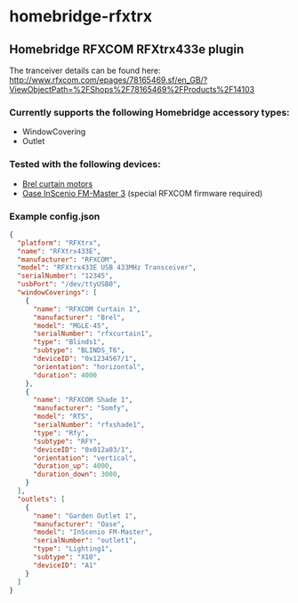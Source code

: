 # homebridge-rfxtrx
## Homebridge RFXCOM RFXtrx433e plugin

The tranceiver details can be found here:
http://www.rfxcom.com/epages/78165469.sf/en_GB/?ViewObjectPath=%2FShops%2F78165469%2FProducts%2F14103

### Currently supports the following Homebridge accessory types:
* WindowCovering
* Outlet

### Tested with the following devices:
* [Brel curtain motors](https://www.brel-motors.nl/webshop/gordijnrailsysteem/)
* [Oase InScenio FM-Master 3](https://www.oase-livingwater.com/nl_BE/water-tuin/producten/p/inscenio-fm-master-3.1000079799.html) (special RFXCOM firmware required)

### Example config.json
```JSON
{
  "platform": "RFXtrx",
  "name": "RFXtrx433E",
  "manufacturer": "RFXCOM",
  "model": "RFXtrx433E USB 433MHz Transceiver",
  "serialNumber": "12345",
  "usbPort": "/dev/ttyUSB0",
  "windowCoverings": [
    {
      "name": "RFXCOM Curtain 1",
      "manufacturer": "Brel",
      "model": "MGLE-45",
      "serialNumber": "rfxcurtain1",
      "type": "Blinds1",
      "subtype": "BLINDS_T6",
      "deviceID": "0x1234567/1",
      "orientation": "horizontal",
      "duration": 4000
    },
    {
      "name": "RFXCOM Shade 1",
      "manufacturer": "Somfy",
      "model": "RTS",
      "serialNumber": "rfxshade1",
      "type": "Rfy",
      "subtype": "RFY",
      "deviceID": "0x012a03/1",
      "orientation": "vertical",
      "duration_up": 4000,
      "duration_down": 3000,
    }
  ],
  "outlets": [
    {
      "name": "Garden Outlet 1",
      "manufacturer": "Oase",
      "model": "InScenio FM-Master",
      "serialNumber": "outlet1",
      "type": "Lighting1",
      "subtype": "X10",
      "deviceID": "A1"
    }
  ]
}
```
